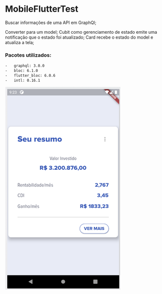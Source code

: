 # MobileFlutterTest
Buscar informações de uma API em GraphQl;

Converter para um model;
Cubit como gerenciamento de estado emite uma notificação que o estado foi atualizado;
Card recebe o estado do model e atualiza a tela;

### Pacotes utilizados:
    -   graphql: 3.0.0
    -   bloc: 6.1.0
    -   flutter_bloc: 6.0.6
    -   intl: 0.16.1

![App Screen](/lib/assets/images/MobileTeste.png)
